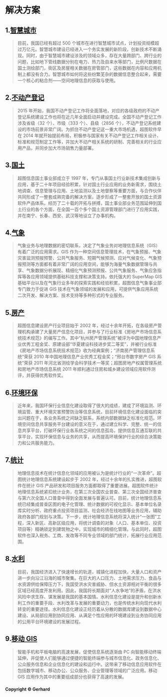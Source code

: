 # 解决方案

## 1.[智慧城市](https://www.supermap.com/cn/Application/list.asp?classid=43)

> 目前，我国已经有超过 500 个城市在进行智慧城市试点，计划投资规模超过万亿元。智慧城市建设已经进入一个务实发展的新阶段，创新技术不断涌现。同时，由于智慧城市建设涉及的领域众多，存在大量跨部门、跨行业的问题，比如地下管线数据分别在电力、热力及自来水等部门，比例尺数据在国土测绘部门，街区及房屋相关数据在房管部门，这些数据在内容和应用机制上都没有合力。智慧城市如何将这些纷繁芜杂的数据信息整合起来，需要一个核心的粘合剂——空间地理信息的获取与使用。

## 2.[不动产登记](https://www.supermap.com/cn/Application/list.asp?classid=45)

> 2015 年开始，我国不动产登记工作将全面落地，对应的各级政府的不动产登记系统建设工作也将在近几年全面启动并建设完成。全国不动产登记工作涉及省级（32 个）、市级（333 个）、县级（2856 个），不动产登记系统建设的市场前景非常广阔。为抓住不动产登记这一重大市场机遇，超图软件早在 2014 年就开始提前布局，积极参与国家有关不动产登记工作相关设计、标准和规范制定工作等，并加大不动产相关系统的研制、完善相关的行业应用产品，并同步加大市场销售力量部署。

## 3.[国土](https://www.supermap.com/cn/Application/list.asp?classid=2)

> 超图信息国土事业部成立于 1997 年，专门从事国土行业新技术集成创新与应用，基于二十年项目经验积累，针对国土行业应用的业务新需求，围绕土地调查、信息管理与应用、土地监测以及土地督察等重要方面，与合作伙伴共同形成了一整套成熟完备的解决方案，逐步形成了一整套开放的国土资源软件产品体系。经历了二十载的开拓与拼搏，国土事业部业务范围延伸到国土行业的各个方面，在全国一百个多个国土资源管理部门进行了应用实践，并在南宁、长春、西安、武汉等地设立了办事机构。

## 4.[气象](https://www.supermap.com/cn/Application/list.asp?classid=5)

> 气象业务与地理数据的密切联系，决定了气象业务对地理信息系统（GIS）有着广泛的应用需求。GIS 作为一种空间信息管理技术，在气象预报、气象灾害监测预报预警、公共气象服务、短期气候预测、应对气候变化、气象预报预测等方面都有着非常广阔的应用空间，能够为海量气象数据管理与共享、气象数据分析展现、精细化气象预测预报、公共气象服务、气象应急指挥等各应用领域提供基础科技支撑和决策支持。依托强大的 SuperMap GIS 基础平台以及在气象行业多年的探索实践和经验积累，超图信息气象事业部专门致力于促进 GIS 技术在气象领域的发展和应用，可提供气象应用系统二次开发、解决方案、技术支持等多种形式的专业服务。

## 5.[房产](https://www.supermap.com/cn/Application/list.asp?classid=4)

> 超图信息建设房产行业项目始于 2002 年，经过十余年开拓，在各级房产管理机构承建了大量房产信息化项目，并参与了行业标准《房地产市场信息系统技术规范》的编写工作。其中“杭州房产管理系统”被评为中国地理信息产业优秀工程金奖、原建设部“华夏建设科技进步奖二等奖”，并被行业标准《房地产市场信息系统技术规范》收为经典案例；“济南房产管理信息系统“荣获 2010 年中国地理信息产业优秀工程金奖；“邢台市数字房产 GIS 系统”荣获 2011 年河北省测绘学会科学技术一等奖；超图房地产权属管理系统和房地产市场信息系统 2011 年顺利通过住房和城乡建设领域应用软件测评，并获得优秀软件奖。

## 6.[环境环保](https://www.supermap.com/cn/Application/list.asp?classid=26)

> 近年来，我国环保行业信息化建设取得了很大的成绩，建成了环境监测、环境监管、重大环境灾害预警防治等信息系统，目前环境信息化建设面临的突出问题在于，各业务系统之间缺乏联系，系统内部数据缺乏标准化规范。环境空间信息共享服务平台建设的意义在于，通过建立科学、完整、统一的信息共享平台，打破环保行业各系统之间的信息孤岛，提供信息互通互联的共享平台，实现环保信息与业务的共享，从而提高环境保护行业的综合决策能力和公共服务能力。

## 7.[统计](https://www.supermap.com/cn/Application/list.asp?classid=8)

> 地理信息技术在统计信息化领域的应用被认为是统计行业的“一次革命”。超图统计地理信息系统建设起步于 2002 年，经过十余年的扎实推进，超图软件在统计 GIS 产品研发和项目服务方面都取得了重要进展。超图软件统计地理信息系统紧扣统计业务，在第三次全国农业普查、第三次全国经济普查与第六次全国人口普查中得到全面发展与普遍认可。目前，统计地理信息系统已经集成普查区图的电子化管理、统计数据的可视化显示、基本单位名录库实时分析、政府重点投资项目监测、社会经济在线地图等业务应用，辅助政府各部门规划与决策。下一步，统计地理信息系统将深入统计“一张图”工程，深入新区、高新区级应用，将统计调查的对象（人口、基本单位、投资项目等）精确锁定到建筑物之中，实现城市的精细化管理。与此同时，超图软件也深入税务、工商、发改等不同专业领域的部门统计，拓展行业应用范围。

## 8.[水利](https://www.supermap.com/cn/Application/list.asp?classid=12)

> 目前，我国经济进入了快速增长的轨道，城镇化进程加快，大量人口和资产进一步向沿江沿海的城市聚集。在巨大的人口压力、土地需求压力、食品与水资源供给保障压力下，我国受洪水灾害威胁、但水土资源相对平衡的很多区域已经高度开发利用。因此，我国将长期面对“人水争地”的矛盾，在洪水风险中求生存、谋发展是我国的基本国情。水利信息化建设是提升和创新水利工作的重要手段、水利改革与发展的重要动力，也是传统水利向现代水利转变的重要途径。水利信息化建设正经历着从分散的数据库建设到数据中心建设、从局部应用到协同应用、从满足个性应用的环境建设到业务协同应用的公用平台环境建设的发展过程。

## 9.[移动 GIS ](https://www.supermap.com/cn/Application/list.asp?classid=36)

> 智能手机和平板电脑的高速发展，促使信息系统逐渐由 PC 向智能移动终端延伸，并促使人们能够通过便捷的智能终端参与城市信息化、政务信息化、公众服务信息和企业信息化的建设和运行中。这带来了移动信息应用软件在包括数字城市、移动办公、公众服务、企业管理等领域的广泛应用。移动 GIS 应用作为其中的重要组成部分也获得了高速的发展。

### []()

**Copyright ©  Gerhard**